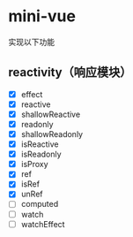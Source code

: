 # mini-vue
实现以下功能
## reactivity（响应模块）
  - [x] effect
  - [x] reactive
  - [x] shallowReactive
  - [x] readonly
  - [x] shallowReadonly
  - [x] isReactive
  - [x] isReadonly
  - [x] isProxy
  - [x] ref
  - [x] isRef
  - [x] unRef
  - [ ] computed
  - [ ] watch
  - [ ] watchEffect